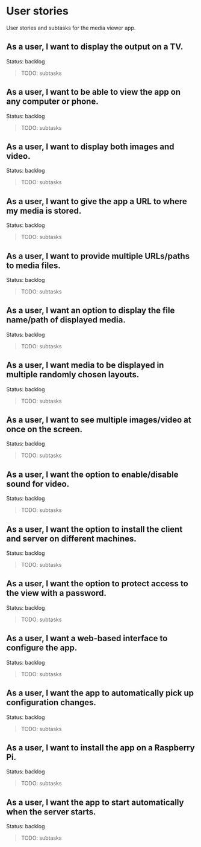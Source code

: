 # User stories

User stories and subtasks for the media viewer app.

## As a user, I want to display the output on a TV.

Status: backlog

> TODO: subtasks

## As a user, I want to be able to view the app on any computer or phone.

Status: backlog

> TODO: subtasks

## As a user, I want to display both images and video.

Status: backlog

> TODO: subtasks

## As a user, I want to give the app a URL to where my media is stored.

Status: backlog

> TODO: subtasks

## As a user, I want to provide multiple URLs/paths to media files.

Status: backlog

> TODO: subtasks

## As a user, I want an option to display the file name/path of displayed media.

Status: backlog

> TODO: subtasks

## As a user, I want media to be displayed in multiple randomly chosen layouts.

Status: backlog

> TODO: subtasks

## As a user, I want to see multiple images/video at once on the screen.

Status: backlog

> TODO: subtasks

## As a user, I want the option to enable/disable sound for video.

Status: backlog

> TODO: subtasks

## As a user, I want the option to install the client and server on different machines.

Status: backlog

> TODO: subtasks

## As a user, I want the option to protect access to the view with a password.

Status: backlog

> TODO: subtasks

## As a user, I want a web-based interface to configure the app.

Status: backlog

> TODO: subtasks

## As a user, I want the app to automatically pick up configuration changes.

Status: backlog

> TODO: subtasks

## As a user, I want to install the app on a Raspberry Pi.

Status: backlog

> TODO: subtasks

## As a user, I want the app to start automatically when the server starts.

Status: backlog

> TODO: subtasks
